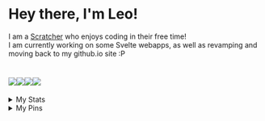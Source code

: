 <h1>Hey there, I'm Leo!</h1>

  <span>I am a <a href='https://scratch.mit.edu/users/LegoManiac04/'>Scratcher</a> who enjoys coding in their free time!</span><br>
  <span>I am currently working on some Svelte webapps, as well as revamping and moving back to my github.io site :P</span>

<h1><img src='https://img.shields.io/badge/Scratch-ffab19?style=for-the-badge&logo=Scratch&logoColor=white'><img src='https://img.shields.io/badge/Vercel-000000?style=for-the-badge&logo=vercel&logoColor=white'><img src='https://img.shields.io/badge/Svelte-4A4A55?style=for-the-badge&logo=svelte&logoColor=FF3E00'><img src='https://img.shields.io/badge/Firefox-20123a?style=for-the-badge&logo=Firefox-Browser&logoColor=none'></h1>

<details>
<summary>My Stats</summary>

[![Anurag's GitHub stats](https://github-readme-stats.vercel.app/api?username=LegoManiac04&show_icons=true&text_color=fcfcfc&icon_color=fcfcfc&title_color=fcfcfc&bg_color=70,ca4571,4f45ca&border_radius=12px&hide_border=true)](https://github.com/anuraghazra/github-readme-stats)<br>
[![Top Langs](https://github-readme-stats.vercel.app/api/top-langs/?username=LegoManiac04&layout=compact&langs_count=10&text_color=fcfcfc&icon_color=fcfcfc&title_color=fcfcfc&bg_color=70,ca4571,4f45ca&border_radius=12px&hide_border=true)](https://github.com/anuraghazra/github-readme-stats)
</details>
  
<details>
<summary>My Pins</summary>

[![Readme Card](https://github-readme-stats.vercel.app/api/pin/?username=LegoManiac04&repo=legomaniac04.github.io&show_owner=false&text_color=fcfcfc&icon_color=fcfcfc&title_color=fcfcfc&bg_color=70,ca4571,4f45ca&border_radius=12px&hide_border=true)](https://github.com/LegoManiac04/legomaniac04.github.io) <br>
[![Readme Card](https://github-readme-stats.vercel.app/api/pin/?username=DogCatPuppyLover&repo=typewriter&show_owner=true&text_color=fcfcfc&icon_color=fcfcfc&title_color=fcfcfc&bg_color=70,ca4571,4f45ca&border_radius=12px&hide_border=true)](https://github.com/DogCatPuppyLover/typewriter)
</details>
